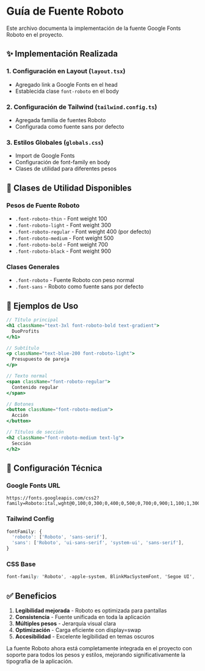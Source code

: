 # Guía de Fuente Roboto

Este archivo documenta la implementación de la fuente Google Fonts Roboto en el proyecto.

## ✨ Implementación Realizada

### 1. **Configuración en Layout** (`layout.tsx`)
- Agregado link a Google Fonts en el head
- Establecida clase `font-roboto` en el body

### 2. **Configuración de Tailwind** (`tailwind.config.ts`)
- Agregada familia de fuentes Roboto
- Configurada como fuente sans por defecto

### 3. **Estilos Globales** (`globals.css`)
- Import de Google Fonts
- Configuración de font-family en body
- Clases de utilidad para diferentes pesos

## 🎨 Clases de Utilidad Disponibles

### Pesos de Fuente Roboto
- `.font-roboto-thin` - Font weight 100
- `.font-roboto-light` - Font weight 300  
- `.font-roboto-regular` - Font weight 400 (por defecto)
- `.font-roboto-medium` - Font weight 500
- `.font-roboto-bold` - Font weight 700
- `.font-roboto-black` - Font weight 900

### Clases Generales
- `.font-roboto` - Fuente Roboto con peso normal
- `.font-sans` - Roboto como fuente sans por defecto

## 📝 Ejemplos de Uso

```jsx
// Título principal
<h1 className="text-3xl font-roboto-bold text-gradient">
  DuoProfits
</h1>

// Subtítulo
<p className="text-blue-200 font-roboto-light">
  Presupuesto de pareja
</p>

// Texto normal
<span className="font-roboto-regular">
  Contenido regular
</span>

// Botones
<button className="font-roboto-medium">
  Acción
</button>

// Títulos de sección
<h2 className="font-roboto-medium text-lg">
  Sección
</h2>
```

## 🔧 Configuración Técnica

### Google Fonts URL
```
https://fonts.googleapis.com/css2?family=Roboto:ital,wght@0,100;0,300;0,400;0,500;0,700;0,900;1,100;1,300;1,400;1,500;1,700;1,900&display=swap
```

### Tailwind Config
```js
fontFamily: {
  'roboto': ['Roboto', 'sans-serif'],
  'sans': ['Roboto', 'ui-sans-serif', 'system-ui', 'sans-serif'],
}
```

### CSS Base
```css
font-family: 'Roboto', -apple-system, BlinkMacSystemFont, 'Segoe UI', 'Oxygen', 'Ubuntu', 'Cantarell', sans-serif;
```

## ✅ Beneficios

1. **Legibilidad mejorada** - Roboto es optimizada para pantallas
2. **Consistencia** - Fuente unificada en toda la aplicación  
3. **Múltiples pesos** - Jerarquía visual clara
4. **Optimización** - Carga eficiente con display=swap
5. **Accesibilidad** - Excelente legibilidad en temas oscuros

La fuente Roboto ahora está completamente integrada en el proyecto con soporte para todos los pesos y estilos, mejorando significativamente la tipografía de la aplicación.
